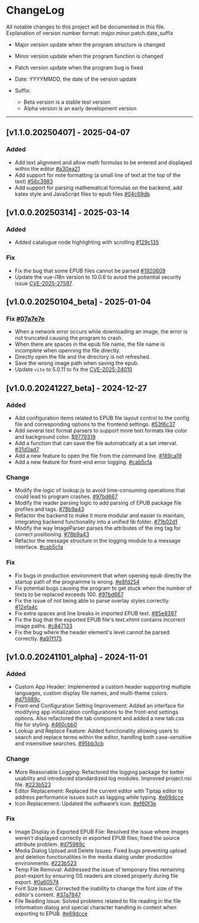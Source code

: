 # ChangeLog
All notable changes to this project will be documented in this file.
Explanation of version number format: major.minor.patch.date_suffix
- Major version update when the program structure is changed
- Minor version update when the program function is changed
- Patch version update when the program bug is fixed
- Date: YYYYMMDD, the date of the version update

- Suffix:
    - Beta version is a stable test version
    - Alpha version is an early development version

<hr/>

## [v1.1.0.20250407] - 2025-04-07
### Added
- Add text alignment and allow math formulas to be entered and displayed within the editor [#a30ea21](https://github.com/hughie21/NovelMaker/commit/a30ea21527dd2ef6164fce067fc5ac4541527a77)
- Add support for note formatting (a small line of text at the top of the text) [#56c3983](https://github.com/hughie21/NovelMaker/commit/56c39835efc5ae69a64ae888d26b2f9ef39b0771)
- Add support for parsing mathematical formulas on the backend, add katex style and JavaScript files to epub files [#04c69db](https://github.com/hughie21/NovelMaker/commit/04c69dbec2d3f0ee77692e5760a0e8dc26c29382)

## [v1.0.0.20250314] - 2025-03-14
### Added
- Added catalogue node highlighting with scrolling [#129c135](https://github.com/hughie21/NovelMaker/commit/129c13589606a891771e05b3af3c02160565799b)
### Fix
- Fix the bug that some EPUB files cannot be parsed [#1920609](https://github.com/hughie21/NovelMaker/commit/19206092ef7bb17a2eb8b0e6930a1abc96e840d4)
- Update the vue-i18n version to 10.0.6 to aviod the potiential security issue [CVE-2025-27597](https://github.com/advisories/GHSA-p2ph-7g93-hw3m).

## [v1.0.0.20250104_beta] - 2025-01-04
### Fix [#07a7e7e](https://github.com/hughie21/NovelMaker/commit/07a7e7ee140e5df8f4032949e111a001019f8ad4)
- When a network error occurs while downloading an image, the error is not truncated causing the program to crash.
- When there are spaces in the epub file name, the file name is incomplete when openning the file directly.
- Directly open the file and the directory is not refreshed.
- Save the wrong image path when saving the epub.
- Update `vite` to 5.0.11 to fix the [CVE-2025-24010](https://github.com/advisories/GHSA-vg6x-rcgg-rjx6)

## [v1.0.0.20241227_beta] - 2024-12-27
### Added
- Add configuration items related to EPUB file layout control to the config file and corresponding options to the frontend settings. [#53f6c37](https://github.com/hughie21/NovelMaker/commit/53f6c37fedf880bde8b0f544594c44735dc861e1)
- Add several text format parsers to support more text formats like color and background color. [$9779319](https://github.com/hughie21/NovelMaker/commit/9779319ef27c42d4771ad55bde5630a71a8de294)
- Add a function that can save the file automatically at a set interval. [#31d3ad7](https://github.com/hughie21/NovelMaker/commit/31d3ad7d07a32c1d3f6e3ca7b44b0fed8e9e8d49)
- Add a new feature to open the file from the command line. [#189ca19](https://github.com/hughie21/NovelMaker/commit/189ca190be1431dae4fd7a46b3b43224be508445)
- Add a new feature for front-end error logging. [#cab5cfa](https://github.com/hughie21/NovelMaker/commit/cab5cfa45d9f791ac6e37d3583d53a85dbf45f98)
### Change
- Modify the logic of lookup.js to avoid time-consuming operations that could lead to program crashes. [#97bd667](https://github.com/hughie21/NovelMaker/commit/97bd667831a86f20e13ad2b2476965d66ac500a7)
- Modify the reader parsing logic to add parsing of EPUB package file profiles and tags. [#78b9a43](https://github.com/hughie21/NovelMaker/commit/78b9a4363d1d9125439df19f9fed6f0de5081201)
- Refactor the backend to make it more modular and easier to maintain, integrating backend functionality into a unified lib folder. [#71b02d1](https://github.com/hughie21/NovelMaker/commit/71b02d165f5fb3f7bec43d7ad8de8c4c1422e5f5)
- Modify the way ImageParser parses the attributes of the img tag for correct positioning. [#78b9a43](https://github.com/hughie21/NovelMaker/commit/78b9a4363d1d9125439df19f9fed6f0de5081201)
- Refactor the message structure in the logging module to a message interface. [#cab5cfa](https://github.com/hughie21/NovelMaker/commit/cab5cfa45d9f791ac6e37d3583d53a85dbf45f98)
### Fix
- Fix bugs in production environment that when opening epub directly the startup path of the programme is wrong. [#e8fd254](https://github.com/hughie21/NovelMaker/commit/e8fd254afb92b03991bc8d3504f0e6dc0b79d8a9)
- Fix potential bugs causing the program to get stuck when the number of texts to be replaced exceeds 100. [#97bd667](https://github.com/hughie21/NovelMaker/commit/97bd667831a86f20e13ad2b2476965d66ac500a7)
- Fix the issue of not being able to parse overlay styles correctly. [#12efa4c](https://github.com/hughie21/NovelMaker/commit/12efa4c8b95ef4b1926d60a4489b381e3a94ecbc)
- Fix extra spaces and line breaks in imported EPUB text. [#85e8397](https://github.com/hughie21/NovelMaker/commit/85e83972a6a8b666125038d47eefdcaa4ed19cc5)
- Fix the bug that the exported EPUB file's text.xhtml contains incorrect image paths. [#c847133](https://github.com/hughie21/NovelMaker/commit/c847133e236bec3e5951218dde8d26a0e2e28a05)
- Fix the bug where the header element's level cannot be parsed correctly. [#a97f175](https://github.com/hughie21/NovelMaker/commit/a97f175587b5f927d29c5587c2c7e22a3c34a6a4)

## [v1.0.0.20241101_alpha] - 2024-11-01
### Added
- Custom App Header: Implemented a custom header supporting multiple languages, custom display file names, and multi-theme colors.  [#d75989c](https://github.com/hughie21/NovelMaker/commit/d75989c5bc268620d3981f7477ce6d57b767d06d)
- Front-end Configuration Setting Improvement: Added an interface for modifying app initialization configurations to the front-end settings options. Also refactored the tab component and added a new tab.css file for styling. [#460cbb0](https://github.com/hughie21/NovelMaker/commit/460cbb00b71a7a6147ddb489b57f3bfa0b0346b7)
- Lookup and Replace Feature: Added functionality allowing users to search and replace terms within the editor, handling both case-sensitive and insensitive searches. [#95bb3cb](https://github.com/hughie21/NovelMaker/commit/95bb3cb448e7410f79ce8298671a9d2eb1668ce8)
### Change
- More Reasonable Logging: Refactored the logging package for better usability and introduced standardized log modules. Improved project.nsi file. [#223b523](https://github.com/hughie21/NovelMaker/commit/223b523f99c81af8d0bb903f957f625c045a5b01)
- Editor Replacement: Replaced the current editor with Tiptap editor to address performance issues such as lagging while typing. [#e69dcce](https://github.com/hughie21/NovelMaker/commit/e69dcce8763e2db09c046b49aed7fa27c6761221)
- Icon Replacement: Updated the software’s icon. [#ef60f3e](https://github.com/hughie21/NovelMaker/commit/ef60f3e0de9138f32c331cd1fbfe4f1dcb4e3dc6)
### Fix
- Image Display in Exported EPUB File: Resolved the issue where images weren’t displayed correctly in exported EPUB files; fixed the source attribute problem. [#d75989c](https://github.com/hughie21/NovelMaker/commit/d75989c5bc268620d3981f7477ce6d57b767d06d)
- Media Dialog Upload and Delete Issues: Fixed bugs preventing upload and deletion functionalities in the media dialog under production environments. [#223b523](https://github.com/hughie21/NovelMaker/commit/223b523f99c81af8d0bb903f957f625c045a5b01)
- Temp File Removal: Addressed the issue of temporary files remaining post-export by ensuring OS readers are closed properly during file export. [#0a60574](https://github.com/hughie21/NovelMaker/commit/0a60574a02b3168093927ed713e52e848e141624)
- Font Size Issue: Corrected the inability to change the font size of the editor's content. [#37a7847](https://github.com/hughie21/NovelMaker/commit/37a7847d4ab4942d36d1ef3403f72d90882761ae)
- File Reading Issue: Solved problems related to file reading in the file information dialog and special character handling in content when exporting to EPUB. [#e69dcce](https://github.com/hughie21/NovelMaker/commit/e69dcce8763e2db09c046b49aed7fa27c6761221)